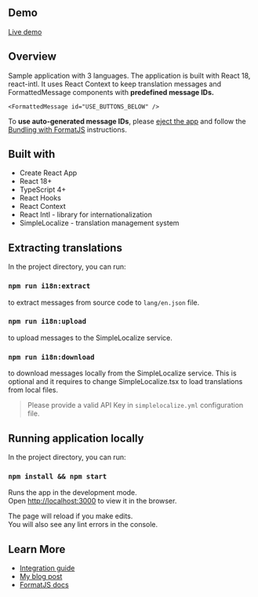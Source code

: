 ## Demo
[Live demo](https://react-intl.simplelocalize.io)

## Overview

Sample application with 3 languages. The application is built with React 18, react-intl. It uses React Context to keep translation messages
and FormattedMessage components with **predefined message IDs.** 

```tsx
<FormattedMessage id="USE_BUTTONS_BELOW" />
```
 
To **use auto-generated message IDs**, please [eject the app](https://create-react-app.dev/docs/available-scripts/#npm-run-eject)
 and follow the [Bundling with FormatJS](https://formatjs.io/docs/guides/bundler-plugins/) instructions.

## Built with
- Create React App
- React 18+
- TypeScript 4+
- React Hooks
- React Context
- React Intl - library for internationalization 
- SimpleLocalize - translation management system

## Extracting translations

In the project directory, you can run:
### `npm run i18n:extract`
to extract messages from source code to `lang/en.json` file.

### `npm run i18n:upload`
to upload messages to the SimpleLocalize service.

### `npm run i18n:download`
to download messages locally from the SimpleLocalize service. This is optional and it requires to change SimpleLocalize.tsx 
to load translations from local files.

> Please provide a valid API Key in `simplelocalize.yml` configuration file.

## Running application locally

In the project directory, you can run:

### `npm install && npm start`

Runs the app in the development mode.<br />
Open [http://localhost:3000](http://localhost:3000) to view it in the browser.

The page will reload if you make edits.<br />
You will also see any lint errors in the console.

## Learn More

- [Integration guide](https://simplelocalize.io/docs/integrations/format-js/)
- [My blog post](https://simplelocalize.io/blog/posts/formatjs-reactjs-internationalization/)
- [FormatJS docs](https://formatjs.io/docs)
